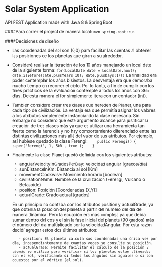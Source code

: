 # Solar System Application
API REST Application made with Java 8 & Spring Boot

####Para correr el project de manera local:
`mvn spring-boot:run`

####Decisiones de diseño
- Las coordenadas del sol son (0,0) para facilitar las cuentas al obtener las posiciones de los planetas que giran a su alrededor.
- Consideré realizar la iteración de los 10 años manejando un local date de la siguiente forma:
`for(LocalDate date = LocalDate.now(); date.isBefore(date.plusYears(10); date.plusDays(1)))`
La finalidad era poder contemplar los años bisiestos. La desventaja era que demoraba mucho tiempo en recorrer el ciclo. Por lo tanto, a fin de cumplir con los fines prácticos de la evaluación contemplé a todos los años con 365 días.  De esta manera el for simplemente itera con un contador (int).

- También considere crear tres clases que hereden de Planet, una para cada tipo de civilización. La ventaja era que permitía asignar los valores a los atributos simplemente instanciando la clase necesaria. Sin embargo no considero que este argumento alcance para justificar la creación de tres clases más ya que es utilizar una herramienta tan fuerte como la herencia y no hay comportamiento diferenciado entre las distintas civilizaciones más allá del valor de sus atributos. Por ejemplo, así hubiese quedado la clase Ferengi:
`    public Ferengi() { super("Ferengi", 1, 500 , true );    }`

- Finalmente la clase Planet quedó definida con los siguientes atributos:
	- angularVelocityInGradesPerDay: Velocidad angular [grados/dia]
	- sunDistanceInKm: Distancia al sol [Km]
	- movementClockwise: Movimiento horario [boolean]
	- civilizationName: Nombre de la civilización (Ferengi, Vulcano o Betasoide)
	- position: Posición [Coordenadas (X,Y)]
	- actualGrade: Grado actual [grados]

	En un principio no contaba con los atributos position y actualGrade, ya que obtenía la posición del planeta a partir del número del día de manera dinámica. Pero la ecuación era más compleja ya que debía sumar dentro del cos y el sin la fase inicial del planeta (90 grados) más el número del día multiplicado por la velocidadAngular.  Por esta razón decidí agregar estos dos últimos atributos:
		 
		 - position: El planeta calcula sus coordenadas una única vez por día, independientemente de cuantas veces se consulte su posición.
		 - actualGrade: Permite facilitar el cálculo de la posición y además se utiliza para verificar si los planetas estan alineados con el sol, verificando si todos los ángulos sin iguales o si son opuestos por el vértice (el sol).

